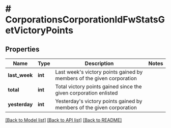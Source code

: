 # # CorporationsCorporationIdFwStatsGetVictoryPoints

## Properties

Name | Type | Description | Notes
------------ | ------------- | ------------- | -------------
**last_week** | **int** | Last week&#39;s victory points gained by members of the given corporation |
**total** | **int** | Total victory points gained since the given corporation enlisted |
**yesterday** | **int** | Yesterday&#39;s victory points gained by members of the given corporation |

[[Back to Model list]](../../README.md#models) [[Back to API list]](../../README.md#endpoints) [[Back to README]](../../README.md)
